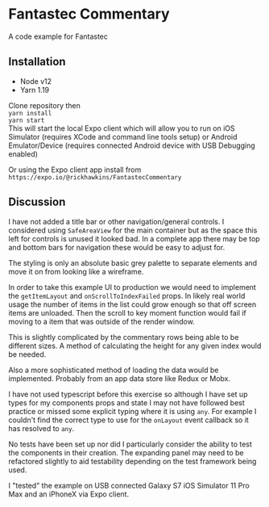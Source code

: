 # Fantastec Commentary

A code example for Fantastec

## Installation


- Node v12
- Yarn 1.19

Clone repository then  
  `yarn install`  
  `yarn start`  
This will start the local Expo client which will allow you to run on iOS Simulator (requires XCode and command line tools setup) or Android Emulator/Device (requires connected Android device with USB Debugging enabled)

Or using the Expo client app install from `https://expo.io/@rickhawkins/FantastecCommentary`

## Discussion

I have not added a title bar or other navigation/general controls. I considered using `SafeAreaView` for the main container but as the space this left for controls is unused it looked bad. In a complete app there may be top and bottom bars for navigation these would be easy to adjust for.

The styling is only an absolute basic grey palette to separate elements and move it on from looking like a wireframe.

In order to take this example UI to production we would need to implement the `getItemLayout` and `onScrollToIndexFailed` props.
In likely real world usage the number of items in the list could grow enough so that off screen items are unloaded. Then the scroll to key moment function would fail if moving to a item that was outside of the render window.

This is slightly complicated by the commentary rows being able to be different sizes. A method of calculating the height for any given index would be needed.

Also a more sophisticated method of loading the data would be implemented. Probably from an app data store like Redux or Mobx.

I have not used typescript before this exercise so although I have set up types for my components props and state I may not have followed best practice or missed some explicit typing where it is using `any`. For example I couldn't find the correct type to use for the `onLayout` event callback so it has resolved to `any`.

No tests have been set up nor did I particularly consider the ability to test the components in their creation. The expanding panel may need to be refactored slightly to aid testability depending on the test framework being used.

I "tested" the example on USB connected Galaxy S7 iOS Simulator 11 Pro Max and an iPhoneX via Expo client.
